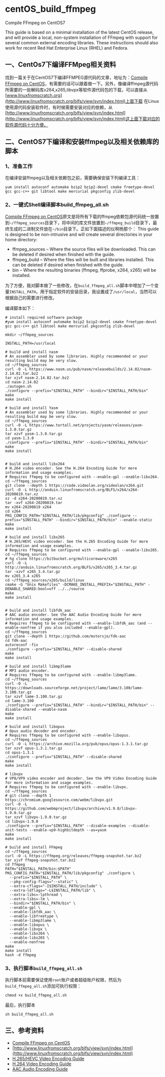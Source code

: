 # centOS_build_ffmpeg
Compile FFmpeg on CentOS7

This guide is based on a minimal installation of the latest CentOS release, and will provide a local, non-system installation of FFmpeg with support for several common external encoding libraries. These instructions should also work for recent Red Hat Enterprise Linux (RHEL) and Fedora.

## 一、CentOs7下编译FFMpeg相关资料
   找到一篇关于在CentOS7下编译FFMPEG源代码的文章，地址为：[Compile FFmpeg on CentOS](https://trac.ffmpeg.org/wiki/CompilationGuide/Centos)，有需要的话可以跟着做一下。另外，像编译ffmpeg源代码所需要的一些解码库x264,x265,libvpx等软件源代码包的下载，可以直接从[www.linuxfromscratch.org](http://www.linuxfromscratch.org/blfs/view/svn/index.html)上面下载
在Linux使用源代码安装软件时，有时候需要安装对应的依赖，从[http://www.linuxfromscratch.org/blfs/view/svn/index.html](http://www.linuxfromscratch.org/blfs/view/svn/index.html)这上面下载对应的软件源代码十分方便。

## 二、CentOS7下编译和安装ffmpeg以及相关依赖库的脚本
### 1、准备工作
在编译安装ffmpeg以及相关依赖包之前，需要确保安装下列编译工具：
```shell
yum install autoconf automake bzip2 bzip2-devel cmake freetype-devel gcc gcc-c++ git libtool make mercurial pkgconfig zlib-devel
```

### 2、一键式Shell编译脚本build_ffmpeg_all.sh
[Compile FFmpeg on CentOS](https://trac.ffmpeg.org/wiki/CompilationGuide/Centos)原文是将所有下载的ffmpeg依赖包源代码统一放置到`~/ffmpeg_sources`目录下，将中间的库文件放置到`~/ffmpeg_build`目录下，最终生成的二进制文件放在`~/bin`目录下。正如下面描述的仪啊杨那个：
This guide is designed to be non-intrusive and will create several directories in your home directory:
- ffmpeg_sources – Where the source files will be downloaded. This can be deleted if desired when finished with the guide.
- ffmpeg_build – Where the files will be built and libraries installed. This can be deleted if desired when finished with the guide.
- bin – Where the resulting binaries (ffmpeg, ffprobe, x264, x265) will be installed.

为了方便，我对脚本做了一些修改，在`build_ffmpeg_all.sh`脚本中增加了一个变量`INSTALL_PATH`，用于指定软件的安装目录，我设置成了`/usr/local`，当然可以根据自己的需要进行修改。

编译脚本如下：
```shell
# install required software package
#yum install autoconf automake bzip2 bzip2-devel cmake freetype-devel gcc gcc-c++ git libtool make mercurial pkgconfig zlib-devel

mkdir ~/ffmpeg_sources

INSTALL_PATH=/usr/local

# build and install nasm
# An assembler used by some libraries. Highly recommended or your resulting build may be very slow.
cd ~/ffmpeg_sources
curl -O -L https://www.nasm.us/pub/nasm/releasebuilds/2.14.02/nasm-2.14.02.tar.bz2
tar xjvf nasm-2.14.02.tar.bz2
cd nasm-2.14.02
./autogen.sh
./configure --prefix="$INSTALL_PATH" --bindir="$INSTALL_PATH/bin"
make
make install

# build and install Yasm
# An assembler used by some libraries. Highly recommended or your resulting build may be very slow.
cd ~/ffmpeg_sources
curl -O -L https://www.tortall.net/projects/yasm/releases/yasm-1.3.0.tar.gz
tar xzvf yasm-1.3.0.tar.gz
cd yasm-1.3.0
./configure --prefix="$INSTALL_PATH" --bindir="$INSTALL_PATH/bin"
make
make install


# build and install libx264
# H.264 video encoder. See the H.264 Encoding Guide for more information and usage examples.
# Requires ffmpeg to be configured with --enable-gpl --enable-libx264.
cd ~/ffmpeg_sources
git clone --depth 1 https://code.videolan.org/videolan/x264.git
curl -O -L http://anduin.linuxfromscratch.org/BLFS/x264/x264-20200819.tar.xz
xz -d x264-20200819.tar.xz
tar -xvf x264-20200819.tar
mv x264-20200819 x264
cd x264
PKG_CONFIG_PATH="$INSTALL_PATH/lib/pkgconfig" ./configure --prefix="$INSTALL_PATH" --bindir="$INSTALL_PATH/bin" --enable-static
make
make install

# build and install libx265
# H.265/HEVC video encoder. See the H.265 Encoding Guide for more information and usage examples.
# Requires ffmpeg to be configured with --enable-gpl --enable-libx265.
cd ~/ffmpeg_sources
# hg clone https://bitbucket.org/multicoreware/x265
curl -O -L http://anduin.linuxfromscratch.org/BLFS/x265/x265_3.4.tar.gz
tar -xzvf x265_3.4.tar.gz
mv x265_3.4 x265
cd ~/ffmpeg_sources/x265/build/linux
cmake -G "Unix Makefiles" -DCMAKE_INSTALL_PREFIX="$INSTALL_PATH" -DENABLE_SHARED:bool=off ../../source
make
make install


# build and install libfdk_aac
# AAC audio encoder. See the AAC Audio Encoding Guide for more information and usage examples.
# Requires ffmpeg to be configured with --enable-libfdk_aac (and --enable-nonfree if you also included --enable-gpl).
cd ~/ffmpeg_sources
git clone --depth 1 https://github.com/mstorsjo/fdk-aac
cd fdk-aac
autoreconf -fiv
./configure --prefix="$INSTALL_PATH" --disable-shared
make
make install

# build and install libmp3lame
# MP3 audio encoder.
# Requires ffmpeg to be configured with --enable-libmp3lame.
cd ~/ffmpeg_sources
curl -O -L https://downloads.sourceforge.net/project/lame/lame/3.100/lame-3.100.tar.gz
tar xzvf lame-3.100.tar.gz
cd lame-3.100
./configure --prefix="$INSTALL_PATH" --bindir="$INSTALL_PATH/bin" --disable-shared --enable-nasm
make
make install

# build and install libopus
# Opus audio decoder and encoder.
# Requires ffmpeg to be configured with --enable-libopus.
cd ~/ffmpeg_sources
curl -O -L https://archive.mozilla.org/pub/opus/opus-1.3.1.tar.gz
tar xzvf opus-1.3.1.tar.gz
cd opus-1.3.1
./configure --prefix="$INSTALL_PATH" --disable-shared
make
make install

# libvpx
# VP8/VP9 video encoder and decoder. See the VP9 Video Encoding Guide for more information and usage examples.
# Requires ffmpeg to be configured with --enable-libvpx.
cd ~/ffmpeg_sources
# git clone --depth 1 https://chromium.googlesource.com/webm/libvpx.git
curl -O -L https://github.com/webmproject/libvpx/archive/v1.9.0/libvpx-1.9.0.tar.gz
tar xzvf libvpx-1.9.0.tar.gz
cd libvpx-1.9.0
./configure --prefix="$INSTALL_PATH" --disable-examples --disable-unit-tests --enable-vp9-highbitdepth --as=yasm
make
make install

# build and install FFmpeg
cd ~/ffmpeg_sources
curl -O -L https://ffmpeg.org/releases/ffmpeg-snapshot.tar.bz2
tar xjvf ffmpeg-snapshot.tar.bz2
cd ffmpeg
PATH="$INSTALL_PATH/bin:$PATH" PKG_CONFIG_PATH="$INSTALL_PATH/lib/pkgconfig" ./configure \
  --prefix="$INSTALL_PATH" \
  --pkg-config-flags="--static" \
  --extra-cflags="-I$INSTALL_PATH/include" \
  --extra-ldflags="-L$INSTALL_PATH/lib" \
  --extra-libs=-lpthread \
  --extra-libs=-lm \
  --bindir="$INSTALL_PATH/bin" \
  --enable-gpl \
  --enable-libfdk_aac \
  --enable-libfreetype \
  --enable-libmp3lame \
  --enable-libopus \
  --enable-libvpx \
  --enable-libx264 \
  --enable-libx265 \
  --enable-nonfree
make
make install
hash -d ffmpeg

```

### 3、执行脚本`build_ffmpeg_all.sh`
执行脚本前需要保证使用`root`账户或者超级账户权限，然后为`build_ffmpeg_all.sh`添加可执行权限：
```shell
chmod +x build_ffmpeg_all.sh
```
最后，执行脚本
```shell
sh build_ffmpeg_all.sh
```

## 三、参考资料
- [Compile FFmpeg on CentOS](https://trac.ffmpeg.org/wiki/CompilationGuide/Centos)
- [http://www.linuxfromscratch.org/blfs/view/svn/index.html](http://www.linuxfromscratch.org/blfs/view/svn/index.html)
- [H.265/HEVC Video Encoding Guide](https://trac.ffmpeg.org/wiki/Encode/H.265)
- [H.264 Video Encoding Guide](https://trac.ffmpeg.org/wiki/Encode/H.264)
- [AAC Audio Encoding Guide](https://trac.ffmpeg.org/wiki/Encode/AAC)
